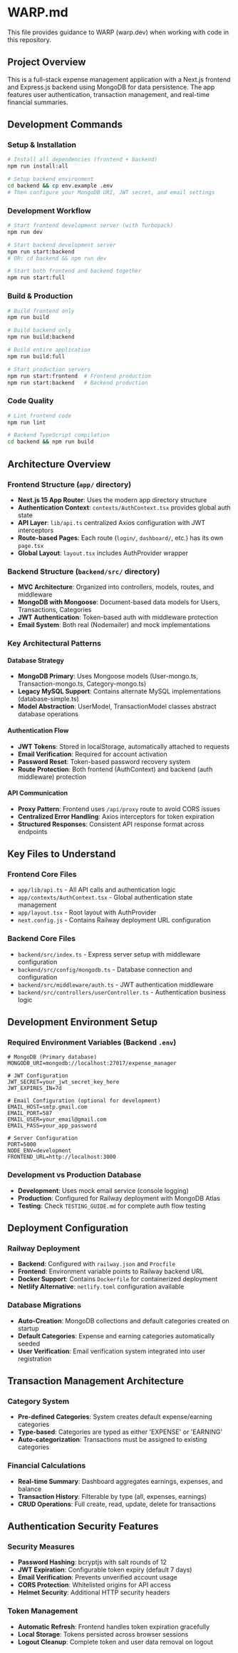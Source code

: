 # WARP.md

This file provides guidance to WARP (warp.dev) when working with code in this repository.

## Project Overview

This is a full-stack expense management application with a Next.js frontend and Express.js backend using MongoDB for data persistence. The app features user authentication, transaction management, and real-time financial summaries.

## Development Commands

### Setup & Installation
```bash
# Install all dependencies (frontend + backend)
npm run install:all

# Setup backend environment
cd backend && cp env.example .env
# Then configure your MongoDB URI, JWT secret, and email settings
```

### Development Workflow
```bash
# Start frontend development server (with Turbopack)
npm run dev

# Start backend development server
npm run start:backend
# OR: cd backend && npm run dev

# Start both frontend and backend together
npm run start:full
```

### Build & Production
```bash
# Build frontend only
npm run build

# Build backend only
npm run build:backend

# Build entire application
npm run build:full

# Start production servers
npm run start:frontend  # Frontend production
npm run start:backend   # Backend production
```

### Code Quality
```bash
# Lint frontend code
npm run lint

# Backend TypeScript compilation
cd backend && npm run build
```

## Architecture Overview

### Frontend Structure (`app/` directory)
- **Next.js 15 App Router**: Uses the modern app directory structure
- **Authentication Context**: `contexts/AuthContext.tsx` provides global auth state
- **API Layer**: `lib/api.ts` centralized Axios configuration with JWT interceptors
- **Route-based Pages**: Each route (`login/`, `dashboard/`, etc.) has its own `page.tsx`
- **Global Layout**: `layout.tsx` includes AuthProvider wrapper

### Backend Structure (`backend/src/` directory)
- **MVC Architecture**: Organized into controllers, models, routes, and middleware
- **MongoDB with Mongoose**: Document-based data models for Users, Transactions, Categories
- **JWT Authentication**: Token-based auth with middleware protection
- **Email System**: Both real (Nodemailer) and mock implementations

### Key Architectural Patterns

#### Database Strategy
- **MongoDB Primary**: Uses Mongoose models (User-mongo.ts, Transaction-mongo.ts, Category-mongo.ts)
- **Legacy MySQL Support**: Contains alternate MySQL implementations (database-simple.ts)
- **Model Abstraction**: UserModel, TransactionModel classes abstract database operations

#### Authentication Flow
- **JWT Tokens**: Stored in localStorage, automatically attached to requests
- **Email Verification**: Required for account activation
- **Password Reset**: Token-based password recovery system
- **Route Protection**: Both frontend (AuthContext) and backend (auth middleware) protection

#### API Communication
- **Proxy Pattern**: Frontend uses `/api/proxy` route to avoid CORS issues
- **Centralized Error Handling**: Axios interceptors for token expiration
- **Structured Responses**: Consistent API response format across endpoints

## Key Files to Understand

### Frontend Core Files
- `app/lib/api.ts` - All API calls and authentication logic
- `app/contexts/AuthContext.tsx` - Global authentication state management
- `app/layout.tsx` - Root layout with AuthProvider
- `next.config.js` - Contains Railway deployment URL configuration

### Backend Core Files
- `backend/src/index.ts` - Express server setup with middleware configuration
- `backend/src/config/mongodb.ts` - Database connection and configuration
- `backend/src/middleware/auth.ts` - JWT authentication middleware
- `backend/src/controllers/userController.ts` - Authentication business logic

## Development Environment Setup

### Required Environment Variables (Backend `.env`)
```env
# MongoDB (Primary database)
MONGODB_URI=mongodb://localhost:27017/expense_manager

# JWT Configuration
JWT_SECRET=your_jwt_secret_key_here
JWT_EXPIRES_IN=7d

# Email Configuration (optional for development)
EMAIL_HOST=smtp.gmail.com
EMAIL_PORT=587
EMAIL_USER=your_email@gmail.com
EMAIL_PASS=your_app_password

# Server Configuration
PORT=5000
NODE_ENV=development
FRONTEND_URL=http://localhost:3000
```

### Development vs Production Database
- **Development**: Uses mock email service (console logging)
- **Production**: Configured for Railway deployment with MongoDB Atlas
- **Testing**: Check `TESTING_GUIDE.md` for complete auth flow testing

## Deployment Configuration

### Railway Deployment
- **Backend**: Configured with `railway.json` and `Procfile`
- **Frontend**: Environment variable points to Railway backend URL
- **Docker Support**: Contains `Dockerfile` for containerized deployment
- **Netlify Alternative**: `netlify.toml` configuration available

### Database Migrations
- **Auto-Creation**: MongoDB collections and default categories created on startup
- **Default Categories**: Expense and earning categories automatically seeded
- **User Verification**: Email verification system integrated into user registration

## Transaction Management Architecture

### Category System
- **Pre-defined Categories**: System creates default expense/earning categories
- **Type-based**: Categories are typed as either 'EXPENSE' or 'EARNING'
- **Auto-categorization**: Transactions must be assigned to existing categories

### Financial Calculations
- **Real-time Summary**: Dashboard aggregates earnings, expenses, and balance
- **Transaction History**: Filterable by type (all, expenses, earnings)
- **CRUD Operations**: Full create, read, update, delete for transactions

## Authentication Security Features

### Security Measures
- **Password Hashing**: bcryptjs with salt rounds of 12
- **JWT Expiration**: Configurable token expiry (default 7 days)
- **Email Verification**: Prevents unverified account usage
- **CORS Protection**: Whitelisted origins for API access
- **Helmet Security**: Additional HTTP security headers

### Token Management
- **Automatic Refresh**: Frontend handles token expiration gracefully
- **Local Storage**: Tokens persisted across browser sessions
- **Logout Cleanup**: Complete token and user data removal on logout

